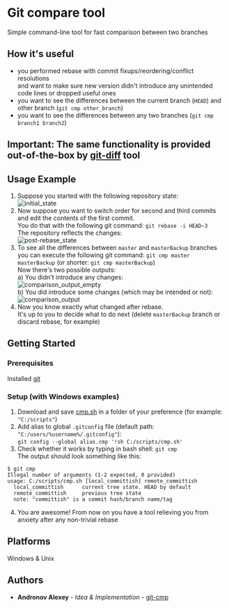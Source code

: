 # Git compare tool

Simple command-line tool for fast comparison between two branches

## How it's useful
- you performed rebase with commit fixups/reordering/conflict resolutions  
and want to make sure new version didn't introduce any unintended code lines or dropped useful ones
- you want to see the differences between the current branch (`HEAD`) and other branch (`git cmp other_branch`)
- you want to see the differences between any two branches (`git cmp branch1 branch2`)

## Important: The same functionality is provided out-of-the-box by [git-diff](https://git-scm.com/docs/git-diff) tool

## Usage Example
1. Suppose you started with the following repository state:  
![initial_state](https://github.com/andronov-alexey/git-cmp/blob/master/docs/screenshots/Initial%20state.PNG)
2. Now suppose you want to switch order for second and third commits and edit the contents of the first commit.  
You do that with the following git command: `git rebase -i HEAD~3`  
The repository reflects the changes:  
![post-rebase_state](https://github.com/andronov-alexey/git-cmp/blob/master/docs/screenshots/Post-rebase%20state.PNG)
3. To see all the differences between `master` and `masterBackup` branches  
you can execute the following git command: `git cmp master masterBackup` (or shorter: `git cmp masterBackup`)  
Now there's two possible outputs:  
a) You didn't introduce any changes:  
![comparison_output_empty](https://github.com/andronov-alexey/git-cmp/blob/master/docs/screenshots/Example%20comparison%20empty%20output.PNG)  
b) You did introduce some changes (which may be intended or not):  
![comparison_output](https://github.com/andronov-alexey/git-cmp/blob/master/docs/screenshots/Example%20comparison%20output.PNG)  
4. Now you know exactly what changed after rebase.  
It's up to you to decide what to do next (delete `masterBackup` branch or discard rebase, for example)

## Getting Started

### Prerequisites

Installed [git](https://git-scm.com/downloads)

### Setup (with Windows examples)

1. Download and save [cmp.sh](https://github.com/andronov-alexey/git-cmp/blob/master/cmp.sh) in a folder of your preference (for example: `"C:/scripts"`)
2. Add alias to global `.gitconfig` file (default path: `"C:/users/%username%/.gitconfig"`):  
`git config --global alias.cmp '!sh C:/scripts/cmp.sh'`  
3. Check whether it works by typing in bash shell: `git cmp`  
The output should look something like this:  
```
$ git cmp
Illegal number of arguments (1-2 expected, 0 provided)
usage: C:/scripts/cmp.sh [local_committish] remote_committish
  local_committish      current tree state. HEAD by default
  remote_committish     previous tree state
  note: "committish" is a commit hash/branch name/tag
```
4. You are awesome! From now on you have a tool relieving you from anxiety after any non-trivial rebase

## Platforms
Windows & Unix

## Authors

* **Andronov Alexey** - *Idea & Implementation* - [git-cmp](https://github.com/andronov-alexey/git-cmp)

